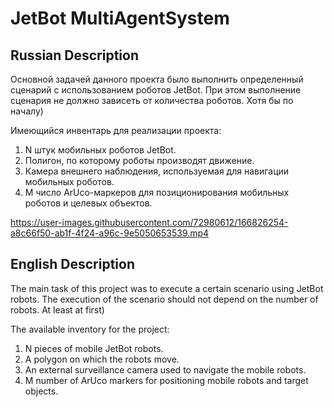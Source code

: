 # JetBot MultiAgentSystem

## Russian Description

Основной задачей данного проекта было выполнить определенный сценарий с использованием роботов JetBot. При этом выполнение сценария не должно зависеть от количества роботов. Хотя бы по началу) 

Имеющийся инвентарь для реализации проекта: 
1. N штук мобильных роботов JetBot.
2. Полигон, по которому роботы производят движение.
3. Камера внешнего наблюдения, используемая для навигации мобильных роботов.
4. M число ArUco-маркеров для позиционирования мобильных роботов и целевых объектов. 

https://user-images.githubusercontent.com/72980612/166826254-a8c66f50-ab1f-4f24-a96c-9e5050653539.mp4

## English Description

The main task of this project was to execute a certain scenario using JetBot robots. The execution of the scenario should not depend on the number of robots. At least at first)

The available inventory for the project:

1. N pieces of mobile JetBot robots.
2. A polygon on which the robots move.
3. An external surveillance camera used to navigate the mobile robots.
4. M number of ArUco markers for positioning mobile robots and target objects.

